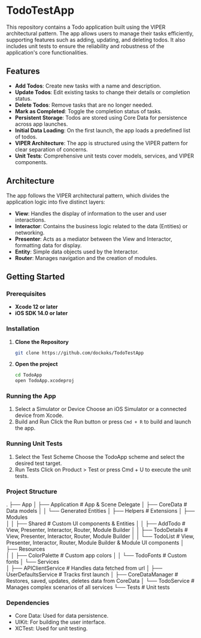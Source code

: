 # TodoTestApp

This repository contains a Todo application built using the VIPER architectural pattern. The app allows users to manage their tasks efficiently, supporting features such as adding, updating, and deleting todos. It also includes unit tests to ensure the reliability and robustness of the application's core functionalities.

## Features

- **Add Todos**: Create new tasks with a name and description.
- **Update Todos**: Edit existing tasks to change their details or completion status.
- **Delete Todos**: Remove tasks that are no longer needed.
- **Mark as Completed**: Toggle the completion status of tasks.
- **Persistent Storage**: Todos are stored using Core Data for persistence across app launches.
- **Initial Data Loading**: On the first launch, the app loads a predefined list of todos.
- **VIPER Architecture**: The app is structured using the VIPER pattern for clear separation of concerns.
- **Unit Tests**: Comprehensive unit tests cover models, services, and VIPER components.

## Architecture

The app follows the VIPER architectural pattern, which divides the application logic into five distinct layers:

- **View**: Handles the display of information to the user and user interactions.
- **Interactor**: Contains the business logic related to the data (Entities) or networking.
- **Presenter**: Acts as a mediator between the View and Interactor, formatting data for display.
- **Entity**: Simple data objects used by the Interactor.
- **Router**: Manages navigation and the creation of modules.

## Getting Started

### Prerequisites

- **Xcode 12 or later**
- **iOS SDK 14.0 or later**

### Installation

1. **Clone the Repository**

   ```bash
   git clone https://github.com/dockoks/TodoTestApp
   ```
1. **Open the project**
   ```bash
   cd TodoApp
   open TodoApp.xcodeproj
   ```
### Running the App
1. Select a Simulator or Device
Choose an iOS Simulator or a connected device from Xcode.
1. Build and Run
Click the Run button or press `Cmd + R` to build and launch the app.

### Running Unit Tests
1. Select the Test Scheme
Choose the TodoApp scheme and select the desired test target.
1. Run Tests
Click on Product > Test or press Cmd + U to execute the unit tests.

### Project Structure
.
  ├── App
  │   ├── Application                 # App & Scene Delegate
  │   ├── CoreData                    # Data models
  │   │   └── Generated Entities
  │   ├── Helpers                     # Extensions 
  │   ├── Modules                     
  │   │   ├── Shared                  # Custom UI components & Entities
  │   │   ├── AddTodo                 # View, Presenter, Interactor, Router, Module Builder
  │   │   ├── TodoDetails             # View, Presenter, Interactor, Router, Module Builder
  │   │   └── TodoList                # View, Presenter, Interactor, Router, Module Builder & Module UI components
  │   ├── Resources                   
  │   │   ├── ColorPalette            # Custom app colors
  │   │   └── TodoFonts               # Custom fonts
  │   └── Services                    
  │       ├── APIClientService        # Handles data fetched from url
  │       ├── UserDefaultsService     # Tracks first launch
  │       ├── CoreDataManager         # Restores, saved, updates, deletes data from CoreData
  │       └── TodoService             # Manages complex scenarios of all services
  └── Tests                           # Unit tests

### Dependencies
- Core Data: Used for data persistence.
- UIKit: For building the user interface.
- XCTest: Used for unit testing.
